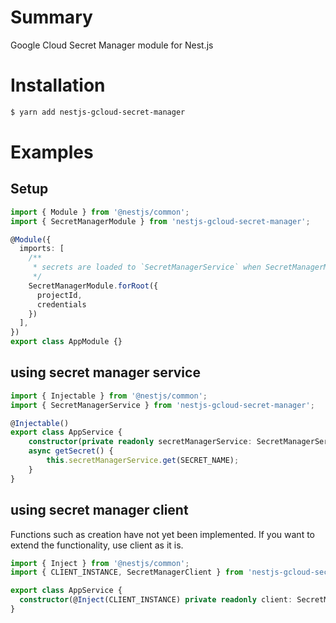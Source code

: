 # Summary
Google Cloud Secret Manager module for Nest.js
# Installation
```bash
$ yarn add nestjs-gcloud-secret-manager
```
# Examples
## Setup
```typescript
import { Module } from '@nestjs/common';
import { SecretManagerModule } from 'nestjs-gcloud-secret-manager';

@Module({
  imports: [
    /**
     * secrets are loaded to `SecretManagerService` when SecretManagerModule bootstrapped
     */
    SecretManagerModule.forRoot({
      projectId,
      credentials
    })
  ],
})
export class AppModule {}
```
## using secret manager service
```typescript
import { Injectable } from '@nestjs/common';
import { SecretManagerService } from 'nestjs-gcloud-secret-manager';

@Injectable()
export class AppService {
    constructor(private readonly secretManagerService: SecretManagerService) {}
    async getSecret() {
        this.secretManagerService.get(SECRET_NAME);
    }
}
```
## using secret manager client
Functions such as creation have not yet been implemented.
If you want to extend the functionality, use client as it is.
```typescript
import { Inject } from '@nestjs/common';
import { CLIENT_INSTANCE, SecretManagerClient } from 'nestjs-gcloud-secret-manager';

export class AppService {
  constructor(@Inject(CLIENT_INSTANCE) private readonly client: SecretManagerClient) {}
}
```
